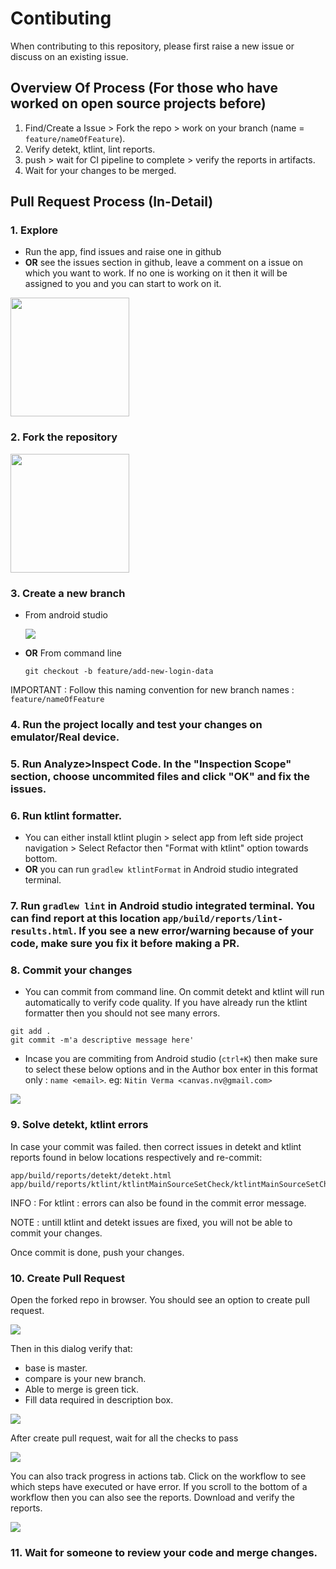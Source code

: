 # Contibuting

When contributing to this repository, please first raise a new issue or discuss on an existing issue.

## Overview Of Process (For those who have worked on open source projects before)
1. Find/Create a Issue > Fork the repo > work on your branch (name = `feature/nameOfFeature`).
2. Verify detekt, ktlint, lint reports.
3. push > wait for CI pipeline to complete > verify the reports in artifacts.
4. Wait for your changes to be merged.

## Pull Request Process (In-Detail)

### 1. Explore
* Run the app, find issues and raise one in github
* **OR** see the issues section in github, leave a comment on a issue on which you want to work. If no one is working on it then it will be assigned to you and you can start to work on it.
<img src="./screenshots/section_issue.png" width="190px">

### 2. Fork the repository

<img src="./screenshots/fork.png" width="190px">

### 3. Create a new branch
* From android studio

  <img src="./screenshots/create_new_branch.png">
* **OR** From command line

  `git checkout -b feature/add-new-login-data`
  
IMPORTANT : Follow this naming convention for new branch names : `feature/nameOfFeature`

### 4. Run the project locally and test your changes on emulator/Real device.

### 5. Run Analyze>Inspect Code. In the "Inspection Scope" section, choose uncommited files and click "OK" and fix the issues.

### 6. Run ktlint formatter.
* You can either install ktlint plugin > select app from left side project navigation > Select Refactor then "Format with ktlint" option towards bottom.
* **OR** you can run `gradlew ktlintFormat` in Android studio integrated terminal.

### 7. Run `gradlew lint` in Android studio integrated terminal. You can find report at this location `app/build/reports/lint-results.html`. If you see a new error/warning because of your code, make sure you fix it before making a PR.

### 8. Commit your changes
* You can commit from command line. On commit detekt and ktlint will run automatically to verify code quality. If you have already run the ktlint formatter then you should not see many errors.
```
git add .
git commit -m'a descriptive message here'
```
* Incase you are commiting from Android studio (`ctrl+K`) then make sure to select these below options and in the Author box enter in this format only : `name <email>`. eg: `Nitin Verma <canvas.nv@gmail.com>`

<img src="./screenshots/commit_from_android_studio.png">

### 9. Solve detekt, ktlint errors
In case your commit was failed. then correct issues in detekt and ktlint reports found in below locations respectively and re-commit:
```
app/build/reports/detekt/detekt.html
app/build/reports/ktlint/ktlintMainSourceSetCheck/ktlintMainSourceSetCheck.txt
```
INFO : For ktlint : errors can also be found in the commit error message.

NOTE : untill ktlint and detekt issues are fixed, you will not be able to commit your changes.

Once commit is done, push your changes.

### 10. Create Pull Request
Open the forked repo in browser. You should see an option to create pull request.

<img src="./screenshots/pull_request_button.png">

Then in this dialog verify that:
* base is master.
* compare is your new branch.
* Able to merge is green tick.
* Fill data required in description box.

<img src="./screenshots/create_pull_request.png">

After create pull request, wait for all the checks to pass

<img src="./screenshots/pull_req_checks.png">

You can also track progress in actions tab. Click on the workflow to see which steps have executed or have error. If you scroll to the bottom of a workflow then you can also see the reports. Download and verify the reports.

<img src="./screenshots/workflow.png">

### 11. Wait for someone to review your code and merge changes.
